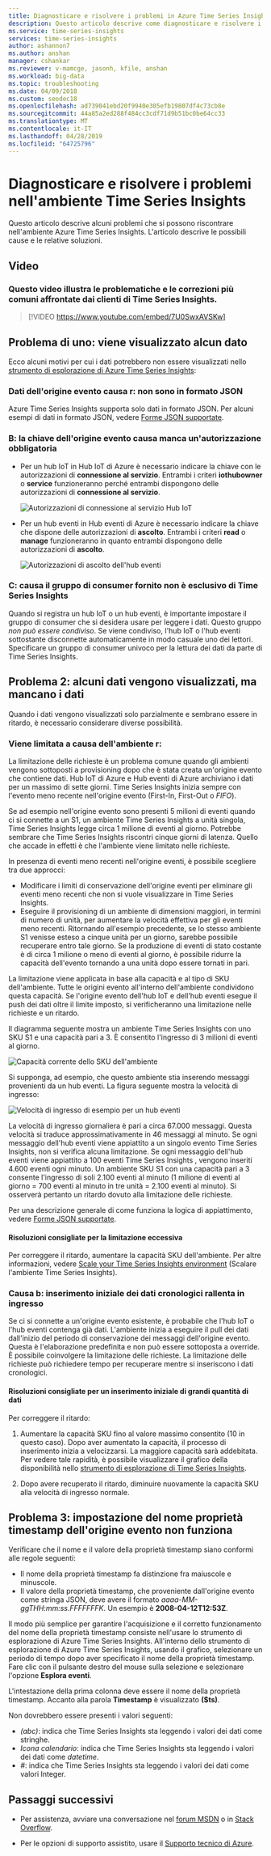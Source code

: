 ```yaml
---
title: Diagnosticare e risolvere i problemi in Azure Time Series Insights | Microsoft Docs
description: Questo articolo descrive come diagnosticare e risolvere i problemi più comuni riscontrati nell'ambiente Azure Time Series Insights.
ms.service: time-series-insights
services: time-series-insights
author: ashannon7
ms.author: anshan
manager: cshankar
ms.reviewer: v-mamcge, jasonh, kfile, anshan
ms.workload: big-data
ms.topic: troubleshooting
ms.date: 04/09/2018
ms.custom: seodec18
ms.openlocfilehash: ad739041ebd20f9940e305efb19807df4c73cb8e
ms.sourcegitcommit: 44a85a2ed288f484cc3cdf71d9b51bc0be64cc33
ms.translationtype: MT
ms.contentlocale: it-IT
ms.lasthandoff: 04/28/2019
ms.locfileid: "64725796"
---
```

# <a name="diagnose-and-solve-issues-in-your-time-series-insights-environment"></a>Diagnosticare e risolvere i problemi nell'ambiente Time Series Insights

Questo articolo descrive alcuni problemi che si possono riscontrare nell'ambiente Azure Time Series Insights. L'articolo descrive le possibili cause e le relative soluzioni.

## <a name="video"></a>Video

### <a name="in-this-video-we-cover-common-time-series-insights-customer-challenges-and-mitigationsbr"></a>Questo video illustra le problematiche e le correzioni più comuni affrontate dai clienti di Time Series Insights.</br>

> [!VIDEO https://www.youtube.com/embed/7U0SwxAVSKw]

## <a name="problem-one-no-data-is-shown"></a>Problema di uno: viene visualizzato alcun dato

Ecco alcuni motivi per cui i dati potrebbero non essere visualizzati nello [strumento di esplorazione di Azure Time Series Insights](https://insights.timeseries.azure.com):

### <a name="cause-a-event-source-data-isnt-in-json-format"></a>Dati dell'origine evento causa r: non sono in formato JSON

Azure Time Series Insights supporta solo dati in formato JSON. Per alcuni esempi di dati in formato JSON, vedere [Forme JSON supportate](./how-to-shape-query-json.md).

### <a name="cause-b-the-event-source-key-is-missing-a-required-permission"></a>B: la chiave dell'origine evento causa manca un'autorizzazione obbligatoria

* Per un hub IoT in Hub IoT di Azure è necessario indicare la chiave con le autorizzazioni di **connessione al servizio**. Entrambi i criteri **iothubowner** o **service** funzioneranno perché entrambi dispongono delle autorizzazioni di **connessione al servizio**.

   ![Autorizzazioni di connessione al servizio Hub IoT](media/diagnose-and-solve-problems/iothub-serviceconnect-permissions.png)

* Per un hub eventi in Hub eventi di Azure è necessario indicare la chiave che dispone delle autorizzazioni di **ascolto**. Entrambi i criteri **read** o **manage** funzioneranno in quanto entrambi dispongono delle autorizzazioni di **ascolto**.

   ![Autorizzazioni di ascolto dell'hub eventi](media/diagnose-and-solve-problems/eventhub-listen-permissions.png)

### <a name="cause-c-the-consumer-group-provided-isnt-exclusive-to-time-series-insights"></a>C: causa il gruppo di consumer fornito non è esclusivo di Time Series Insights

Quando si registra un hub IoT o un hub eventi, è importante impostare il gruppo di consumer che si desidera usare per leggere i dati. Questo gruppo *non può essere condiviso*. Se viene condiviso, l'hub IoT o l'hub eventi sottostante disconnette automaticamente in modo casuale uno dei lettori. Specificare un gruppo di consumer univoco per la lettura dei dati da parte di Time Series Insights.

## <a name="problem-two-some-data-is-shown-but-data-is-missing"></a>Problema 2: alcuni dati vengono visualizzati, ma mancano i dati

Quando i dati vengono visualizzati solo parzialmente e sembrano essere in ritardo, è necessario considerare diverse possibilità.

### <a name="cause-a-your-environment-is-being-throttled"></a>Viene limitata a causa dell'ambiente r:

La limitazione delle richieste è un problema comune quando gli ambienti vengono sottoposti a provisioning dopo che è stata creata un'origine evento che contiene dati. Hub IoT di Azure e Hub eventi di Azure archiviano i dati per un massimo di sette giorni. Time Series Insights inizia sempre con l'evento meno recente nell'origine evento (First-In, First-Out o *FIFO*).

Se ad esempio nell'origine evento sono presenti 5 milioni di eventi quando ci si connette a un S1, un ambiente Time Series Insights a unità singola, Time Series Insights legge circa 1 milione di eventi al giorno. Potrebbe sembrare che Time Series Insights riscontri cinque giorni di latenza. Quello che accade in effetti è che l'ambiente viene limitato nelle richieste.

In presenza di eventi meno recenti nell'origine eventi, è possibile scegliere tra due approcci:

- Modificare i limiti di conservazione dell'origine eventi per eliminare gli eventi meno recenti che non si vuole visualizzare in Time Series Insights.
- Eseguire il provisioning di un ambiente di dimensioni maggiori, in termini di numero di unità, per aumentare la velocità effettiva per gli eventi meno recenti. Ritornando all'esempio precedente, se lo stesso ambiente S1 venisse esteso a cinque unità per un giorno, sarebbe possibile recuperare entro tale giorno. Se la produzione di eventi di stato costante è di circa 1 milione o meno di eventi al giorno, è possibile ridurre la capacità dell'evento tornando a una unità dopo essere tornati in pari.

La limitazione viene applicata in base alla capacità e al tipo di SKU dell'ambiente. Tutte le origini evento all'interno dell'ambiente condividono questa capacità. Se l'origine evento dell'hub IoT e dell'hub eventi esegue il push dei dati oltre il limite imposto, si verificheranno una limitazione nelle richieste e un ritardo.

Il diagramma seguente mostra un ambiente Time Series Insights con uno SKU S1 e una capacità pari a 3. È consentito l'ingresso di 3 milioni di eventi al giorno.

![Capacità corrente dello SKU dell'ambiente](media/diagnose-and-solve-problems/environment-sku-current-capacity.png)

Si supponga, ad esempio, che questo ambiente stia inserendo messaggi provenienti da un hub eventi. La figura seguente mostra la velocità di ingresso:

![Velocità di ingresso di esempio per un hub eventi](media/diagnose-and-solve-problems/eventhub-ingress-rate.png)

La velocità di ingresso giornaliera è pari a circa 67.000 messaggi. Questa velocità si traduce approssimativamente in 46 messaggi al minuto. Se ogni messaggio dell'hub eventi viene appiattito a un singolo evento Time Series Insights, non si verifica alcuna limitazione. Se ogni messaggio dell'hub eventi viene appiattito a 100 eventi Time Series Insights , vengono inseriti 4.600 eventi ogni minuto. Un ambiente SKU S1 con una capacità pari a 3 consente l'ingresso di soli 2.100 eventi al minuto (1 milione di eventi al giorno = 700 eventi al minuto in tre unità = 2.100 eventi al minuto). Si osserverà pertanto un ritardo dovuto alla limitazione delle richieste. 

Per una descrizione generale di come funziona la logica di appiattimento, vedere [Forme JSON supportate](./how-to-shape-query-json.md).

#### <a name="recommended-resolutions-for-excessive-throttling"></a>Risoluzioni consigliate per la limitazione eccessiva

Per correggere il ritardo, aumentare la capacità SKU dell'ambiente. Per altre informazioni, vedere [Scale your Time Series Insights environment](time-series-insights-how-to-scale-your-environment.md) (Scalare l'ambiente Time Series Insights).

### <a name="cause-b-initial-ingestion-of-historical-data-slows-ingress"></a>Causa b: inserimento iniziale dei dati cronologici rallenta in ingresso

Se ci si connette a un'origine evento esistente, è probabile che l'hub IoT o l'hub eventi contenga già dati. L'ambiente inizia a eseguire il pull dei dati dall'inizio del periodo di conservazione dei messaggi dell'origine evento. Questa è l'elaborazione predefinita e non può essere sottoposta a override. È possibile coinvolgere la limitazione delle richieste. La limitazione delle richieste può richiedere tempo per recuperare mentre si inseriscono i dati cronologici.

#### <a name="recommended-resolutions-for-large-initial-ingestion"></a>Risoluzioni consigliate per un inserimento iniziale di grandi quantità di dati

Per correggere il ritardo:

1. Aumentare la capacità SKU fino al valore massimo consentito (10 in questo caso). Dopo aver aumentato la capacità, il processo di inserimento inizia a velocizzarsi. La maggiore capacità sarà addebitata. Per vedere tale rapidità, è possibile visualizzare il grafico della disponibilità nello [strumento di esplorazione di Time Series Insights](https://insights.timeseries.azure.com). 

2. Dopo avere recuperato il ritardo, diminuire nuovamente la capacità SKU alla velocità di ingresso normale.

## <a name="problem-three-my-event-sources-timestamp-property-name-setting-doesnt-work"></a>Problema 3: impostazione del nome proprietà timestamp dell'origine evento non funziona

Verificare che il nome e il valore della proprietà timestamp siano conformi alle regole seguenti:

* Il nome della proprietà timestamp fa distinzione fra maiuscole e minuscole.
* Il valore della proprietà timestamp, che proveniente dall'origine evento come stringa JSON, deve avere il formato _aaaa-MM-ggTHH:mm:ss.FFFFFFFK_. Un esempio è **2008-04-12T12:53Z**.

Il modo più semplice per garantire l'acquisizione e il corretto funzionamento del nome della proprietà timestamp consiste nell'usare lo strumento di esplorazione di Azure Time Series Insights. All'interno dello strumento di esplorazione di Azure Time Series Insights, usando il grafico, selezionare un periodo di tempo dopo aver specificato il nome della proprietà timestamp. Fare clic con il pulsante destro del mouse sulla selezione e selezionare l'opzione **Esplora eventi**. 

L'intestazione della prima colonna deve essere il nome della proprietà timestamp. Accanto alla parola **Timestamp** è visualizzato **($ts)**.

Non dovrebbero essere presenti i valori seguenti:

- *(abc)*: indica che Time Series Insights sta leggendo i valori dei dati come stringhe.
- *Icona calendario*: indica che Time Series Insights sta leggendo i valori dei dati come *datetime*.
- *#*: indica che Time Series Insights sta leggendo i valori dei dati come valori Integer.

## <a name="next-steps"></a>Passaggi successivi

- Per assistenza, avviare una conversazione nel [forum MSDN](https://social.msdn.microsoft.com/Forums/home?forum=AzureTimeSeriesInsights) o in [Stack Overflow](https://stackoverflow.com/questions/tagged/azure-timeseries-insights).

- Per le opzioni di supporto assistito, usare il [Supporto tecnico di Azure](https://azure.microsoft.com/support/options/).

